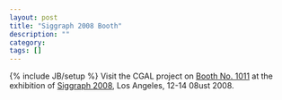 ```yaml
---
layout: post
title: "Siggraph 2008 Booth"
description: ""
category: 
tags: []
---
```

{% include JB/setup %}
Visit the CGAL project on <a href="http://sis.siggraph.org/cgi-bin/procform?preparsed=1&amp;command=pack&amp;formname=exhibitor&amp;exhibitorid=126">Booth No. 1011</a> at the exhibition of <a href="http://www.siggraph.org/s2008/">Siggraph 2008</a>, Los Angeles, 12-14 08ust 2008.
